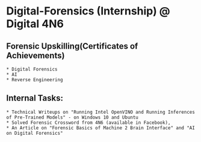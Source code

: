 # Digital-Forensics (Internship) @ Digital 4N6

## Forensic Upskilling(Certificates of Achievements)
    * Digital Forensics
    * AI
    * Reverse Engineering

## Internal Tasks:
    * Technical Writeups on "Running Intel OpenVINO and Running Inferences of Pre-Trained Models" - on Windows 10 and Ubuntu
    * Solved Forensic Crossword from 4N6 (available in Facebook),
    * An Article on "Forensic Basics of Machine 2 Brain Interface" and "AI on Digital Forensics" 
